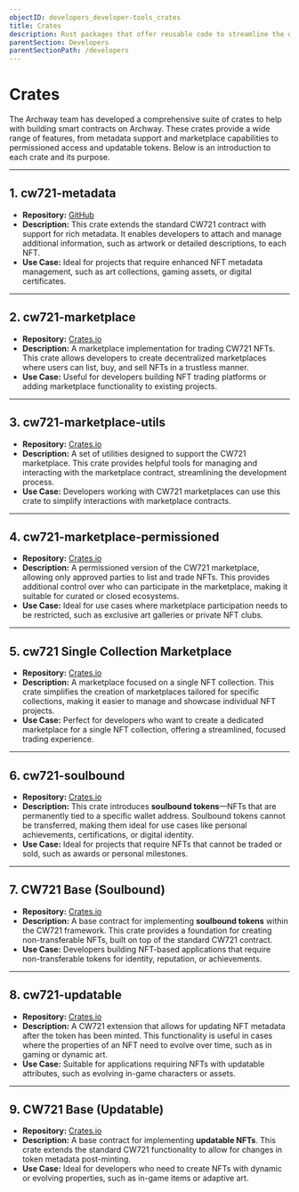 ```yaml
---
objectID: developers_developer-tools_crates
title: Crates
description: Rust packages that offer reusable code to streamline the development of smart contracts on the Archway blockchain
parentSection: Developers
parentSectionPath: /developers
---
```


# Crates

The Archway team has developed a comprehensive suite of crates to help with building smart contracts on Archway. These crates provide a wide range of features, from metadata support and marketplace capabilities to permissioned access and updatable tokens. Below is an introduction to each crate and its purpose.

---

## 1. cw721-metadata

- **Repository:** [GitHub](https://github.com/archway-network/cw721-metadata)
- **Description:** This crate extends the standard CW721 contract with support for rich metadata. It enables developers to attach and manage additional information, such as artwork or detailed descriptions, to each NFT.
- **Use Case:** Ideal for projects that require enhanced NFT metadata management, such as art collections, gaming assets, or digital certificates.

---

## 2. cw721-marketplace

- **Repository:** [Crates.io](https://crates.io/crates/cw721-marketplace)
- **Description:** A marketplace implementation for trading CW721 NFTs. This crate allows developers to create decentralized marketplaces where users can list, buy, and sell NFTs in a trustless manner.
- **Use Case:** Useful for developers building NFT trading platforms or adding marketplace functionality to existing projects.

---

## 3. cw721-marketplace-utils

- **Repository:** [Crates.io](https://crates.io/crates/cw721-marketplace-utils)
- **Description:** A set of utilities designed to support the CW721 marketplace. This crate provides helpful tools for managing and interacting with the marketplace contract, streamlining the development process.
- **Use Case:** Developers working with CW721 marketplaces can use this crate to simplify interactions with marketplace contracts.

---

## 4. cw721-marketplace-permissioned

- **Repository:** [Crates.io](https://crates.io/crates/cw721-marketplace-permissioned/0.1.6/dependencies)
- **Description:** A permissioned version of the CW721 marketplace, allowing only approved parties to list and trade NFTs. This provides additional control over who can participate in the marketplace, making it suitable for curated or closed ecosystems.
- **Use Case:** Ideal for use cases where marketplace participation needs to be restricted, such as exclusive art galleries or private NFT clubs.

---

## 5. cw721 Single Collection Marketplace

- **Repository:** [Crates.io](https://crates.io/crates/cw721-marketplace-single-collection)
- **Description:** A marketplace focused on a single NFT collection. This crate simplifies the creation of marketplaces tailored for specific collections, making it easier to manage and showcase individual NFT projects.
- **Use Case:** Perfect for developers who want to create a dedicated marketplace for a single NFT collection, offering a streamlined, focused trading experience.

---

## 6. cw721-soulbound

- **Repository:** [Crates.io](https://crates.io/crates/cw721-soulbound)
- **Description:** This crate introduces **soulbound tokens**—NFTs that are permanently tied to a specific wallet address. Soulbound tokens cannot be transferred, making them ideal for use cases like personal achievements, certifications, or digital identity.
- **Use Case:** Ideal for projects that require NFTs that cannot be traded or sold, such as awards or personal milestones.

---

## 7. CW721 Base (Soulbound)
- **Repository:** [Crates.io](https://crates.io/crates/cw721-base-soulbound)
- **Description:** A base contract for implementing **soulbound tokens** within the CW721 framework. This crate provides a foundation for creating non-transferable NFTs, built on top of the standard CW721 contract.
- **Use Case:** Developers building NFT-based applications that require non-transferable tokens for identity, reputation, or achievements.

---

## 8. cw721-updatable

- **Repository:** [Crates.io](https://crates.io/crates/cw721-updatable)
- **Description:** A CW721 extension that allows for updating NFT metadata after the token has been minted. This functionality is useful in cases where the properties of an NFT need to evolve over time, such as in gaming or dynamic art.
- **Use Case:** Suitable for applications requiring NFTs with updatable attributes, such as evolving in-game characters or assets.

---

## 9. CW721 Base (Updatable)

- **Repository:** [Crates.io](https://crates.io/crates/cw721-base-updatable)
- **Description:** A base contract for implementing **updatable NFTs**. This crate extends the standard CW721 functionality to allow for changes in token metadata post-minting.
- **Use Case:** Ideal for developers who need to create NFTs with dynamic or evolving properties, such as in-game items or adaptive art.

